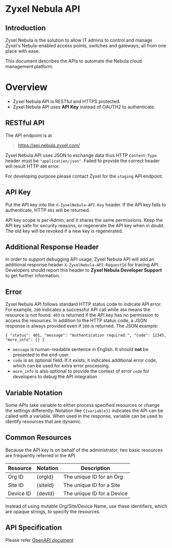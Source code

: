 # Zyxel Nebula API 

## Introduction

Zyxel Nebula is the solution to allow IT admins to control and manage Zyxel's Nebula-enabled access points, switches and gateways, all from one place with ease.

This document describes the APIs to automate the Nebula cloud management platform.

# Overview

- Zyxel Nebula API is RESTful and HTTPS protected.
- Zyxel Nebula API uses **API Key** instead of OAUTH2 to authenticate.

## RESTful API

The API endpoint is at
> https://api.nebula.zyxel.com/

Zyxel Nebula API uses JSON to exchange data thus HTTP `Content-Type` header must be `"application/json"`. Failed to provide the correct header will result HTTP `400` error.

For developing purpose please contact Zyxel for the `staging` API endpoint.

## API Key
Put the API key into the `X-ZyxelNebula-API-Key` header. If the API key fails to authenticate, HTTP `401` will be returned.

API key scope is per-Admin, and it shares the same permissions. Keep the API key safe for security reasons, or regenerate the API key when in doubt. The old key will be revoked if a new key is regenerated.

## Additional Response Header
In order to support debugging API usage, Zyxel Nebula API will add an additional response header `X-ZyxelNebula-API-RequestId` for tracing API. Developers should report this header to **Zyxel Nebula Developer Support** to get further information.

## Error
Zyxel Nebula API follows standard HTTP status code to indicate API error. For example, `200` indicates a successful API call while `404` means the resource is not found. `403` is returned if the API key has no permission to access the resources. In addition to the HTTP status code, a JSON response is always provided even if `200` is returned. The JSON example: 
```
{ "status": 401, "message": "Authentication required.", "code": 12345, "more_info": {} }
```
* `message` is human-readable sentence in English. It should **not** be presented to the end-user.
* `code` is an optional field. If it exists, it indicates additional error code, which can be used for extra error processing.
* `more_info` is also optional to provide the context of error `code` for developers to debug the API integration

## Variable Notation
Some APIs take variable to either process specified resources or change the settings differently. Notation like `{{variable}}` indicates the API can be called with a variable. When used in the response, variable can be used to identify resources that are dynamic.

## Common Resources
Because the API key is on behalf of the administrator, two basic resources are frequently referred in the API

| Resource  | Notation   | Description                |
|-----------|------------|----------------------------|
| Org ID    | {orgId}    | The unique ID for an Org   |
| Site ID   | {siteId}   | The unique ID for a Site   |
| Device ID | {devId}    | The unique ID for a Device |

Instead of using mutable Org/Site/Device Name, use these identifiers, which are opaque strings, to specify the resources.

## API Specification
Please refer [OpenAPI document](https://zyxelnetworks.github.io/NebulaOpenAPI/doc/openapi.html)
